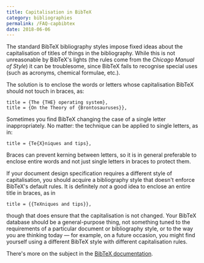 ```yaml
---
title: Capitalisation in BibTeX
category: bibliographies
permalink: /FAQ-capbibtex
date: 2018-06-06
---
```


The standard BibTeX bibliography styles impose fixed ideas about
the capitalisation of titles of things in the bibliography.  While
this is not unreasonable by BibTeX's lights (the rules come from
the _Chicago Manual of Style_) it can be troublesome, since
BibTeX fails to recognise special uses (such as acronyms, chemical
formulae, etc.).

The solution is to enclose the words or letters whose capitalisation
BibTeX should not touch in braces, as:
```
title = {The {THE} operating system},
title = {On the Theory of {Brontosauruses}},
```
Sometimes you find BibTeX changing the case of a single letter
inappropriately.  No matter: the technique can be applied to single
letters, as in:
```
title = {Te{X}niques and tips},
```
Braces can prevent kerning between letters, so it is in general preferable
to enclose entire words and not just single letters in braces to protect
them.

If your document design specification requires a different style of
capitalisation, you should acquire a bibliography style that doesn't
enforce BibTeX's default rules.  It is definitely _not_ a good
idea to enclose an entire title in braces, as in
<!-- {% raw %} -->
```
title = {{TeXniques and tips}},
```
<!-- {% endraw %} -->
though that does ensure that the capitalisation is not changed.  Your
BibTeX database should be a general-purpose thing, not something
tuned to the requirements of a particular document or bibliography
style, or to the way you are thinking today&nbsp;&mdash; for example, on a
future occasion, you might find yourself using a different BibTeX
style with different capitalisation rules.

There's more on the subject in the
[BibTeX documentation](FAQ-BibTeXing).
